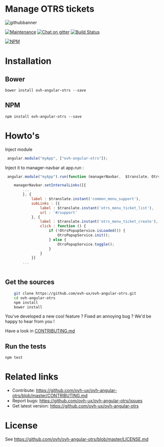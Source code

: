 
# Manage OTRS tickets

![githubbanner](https://user-images.githubusercontent.com/3379410/27423240-3f944bc4-5731-11e7-87bb-3ff603aff8a7.png)

[![Maintenance](https://img.shields.io/maintenance/yes/2018.svg)](https://github.com/ovh-ux/ovh-angular-otrs/blob/master) [![Chat on gitter](https://img.shields.io/gitter/room/ovh/ux.svg)](https://gitter.im/ovh/ux) [![Build Status](https://travis-ci.org/ovh-ux/ovh-angular-otrs.svg)](https://travis-ci.org/ovh-ux/ovh-angular-otrs)

[![NPM](https://nodei.co/npm/ovh-angular-otrs.png?downloads=true&downloadRank=true&stars=true)](https://nodei.co/npm/ovh-angular-otrs/)
 
 
# Installation

## Bower

    bower install ovh-angular-otrs --save

## NPM

    npm install ovh-angular-otrs --save
 
 
# Howto's

Inject module

```javascript
 angular.module("myApp", ["ovh-angular-otrs"]);
 ```
 
Inject it to manager-navbar at app.run :

```javascript
 angular.module("myApp").run(function (managerNavbar,  $translate, OtrsPopupService, ...) {

    managerNavbar.setInternalLinks([{
        ...
        }, {
            label : $translate.instant('common_menu_support'),
            subLinks : [{
                label : $translate.instant('otrs_menu_ticket_list'),
                url : '#/support'
            }, {
                label : $translate.instant('otrs_menu_ticket_create'),
                click : function () {
                    if (!OtrsPopupService.isLoaded()) {
                        OtrsPopupService.init();
                    } else {
                        OtrsPopupService.toggle();
                    }
                }
            }]
        ...
            
```

 
## Get the sources
 
```bash
    git clone https://github.com/ovh-ux/ovh-angular-otrs.git
    cd ovh-angular-otrs
    npm install
    bower install
```
 
You've developed a new cool feature ? Fixed an annoying bug ? We'd be happy
to hear from you !

Have a look in [CONTRIBUTING.md](https://github.com/ovh-ux/ovh-angular-otrs/blob/master/CONTRIBUTING.md)
 
## Run the tests
 
```
npm test
```
 
# Related links
 
 * Contribute: https://github.com/ovh-ux/ovh-angular-otrs/blob/master/CONTRIBUTING.md
 * Report bugs: https://github.com/ovh-ux/ovh-angular-otrs/issues
 * Get latest version: https://github.com/ovh-ux/ovh-angular-otrs
 
# License
 
See https://github.com/ovh/ovh-angular-otrs/blob/master/LICENSE.md
